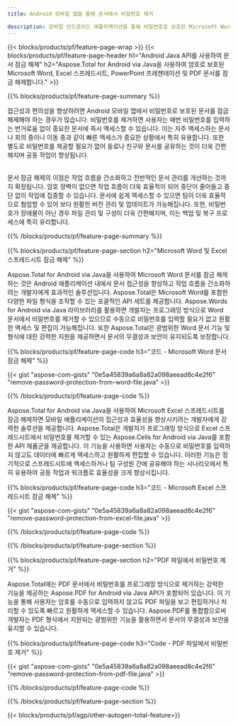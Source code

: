 ```yaml
---
title: Android 모바일 앱을 통해 문서에서 비밀번호 제거

description: 모바일 안드로이드 애플리케이션을 통해 비밀번호로 보호된 Microsoft Word 파일 Excel 스프레드시트 PowerPoint 프레젠테이션 및 PDF 파일을 잠금 해제하세요.
---
```


{{< blocks/products/pf/feature-page-wrap >}}
{{< blocks/products/pf/feature-page-header h1="Android Java API를 사용하여 문서 잠금 해제" h2="Aspose.Total for Android via Java을 사용하여 암호로 보호된 Microsoft Word, Excel 스프레드시트, PowerPoint 프레젠테이션 및 PDF 문서를 잠금 해제합니다." >}}

{{% blocks/products/pf/feature-page-summary %}}

접근성과 편의성을 향상하려면 Android 모바일 앱에서 비밀번호로 보호된 문서를 잠금 해제해야 하는 경우가 많습니다. 비밀번호를 제거하면 사용자는 매번 비밀번호를 입력하는 번거로움 없이 중요한 문서에 즉시 액세스할 수 있습니다. 이는 자주 액세스하는 문서나 회의 중이나 이동 중과 같이 빠른 액세스가 중요한 상황에서 특히 유용합니다. 또한 별도로 비밀번호를 제공할 필요가 없어 동료나 친구와 문서를 공유하는 것이 더욱 간편해지며 공동 작업이 향상됩니다. <br /><br />

문서 잠금 해제의 이점은 작업 흐름을 간소화하고 전반적인 문서 관리를 개선하는 것까지 확장됩니다. 암호 장벽이 없으면 작업 흐름이 더욱 효율적이 되어 중단이 줄어들고 중단 없이 작업에 집중할 수 있습니다. 문서에 쉽게 액세스할 수 있으면 팀이 더욱 효율적으로 협업할 수 있어 보다 원활한 버전 관리 및 업데이트가 가능해집니다. 또한, 비밀번호가 장애물이 아닌 경우 파일 관리 및 구성이 더욱 간편해지며, 이는 백업 및 복구 프로세스에 특히 유리합니다. 

{{% /blocks/products/pf/feature-page-summary  %}}

{{% blocks/products/pf/feature-page-section  h2="Microsoft Word 및 Excel 스프레드시트 잠금 해제" %}}

Aspose.Total for Android via Java을 사용하여 Microsoft Word 문서를 잠금 해제하는 것은 Android 애플리케이션 내에서 문서 접근성을 향상하고 작업 흐름을 간소화하려는 개발자에게 효과적인 솔루션입니다. Aspose.Total은 Microsoft Word를 포함한 다양한 파일 형식을 조작할 수 있는 포괄적인 API 세트를 제공합니다. Aspose.Words for Android via Java 라이브러리를 활용하면 개발자는 프로그래밍 방식으로 Word 문서에서 비밀번호를 제거할 수 있으므로 수동으로 비밀번호를 입력할 필요가 없고 원활한 액세스 및 편집이 가능해집니다. 또한 Aspose.Total은 광범위한 Word 문서 기능 및 형식에 대한 강력한 지원을 제공하면서 문서의 무결성과 보안이 유지되도록 보장합니다.

{{% blocks/products/pf/feature-page-code h3="코드 - Microsoft Word 문서 잠금 해제" %}}

{{< gist "aspose-com-gists" "0e5a45839a6a8a82a098aeead8c4e2f6" "remove-password-protection-from-word-file.java" >}}

{{% /blocks/products/pf/feature-page-code  %}}

Aspose.Total for Android via Java을 사용하여 Microsoft Excel 스프레드시트를 잠금 해제하면 모바일 애플리케이션의 접근성과 효율성을 향상시키려는 개발자에게 강력한 솔루션을 제공합니다. Aspose.Total은 개발자가 프로그래밍 방식으로 Excel 스프레드시트에서 비밀번호를 제거할 수 있는 Aspose.Cells for Android via Java를 포함한 API 제품군을 제공합니다. 이 기능을 사용하면 사용자는 수동으로 비밀번호를 입력하지 않고도 데이터에 빠르게 액세스하고 원활하게 편집할 수 있습니다. 이러한 기능은 정기적으로 스프레드시트에 액세스하거나 팀 구성원 간에 공유해야 하는 시나리오에서 특히 유용하여 공동 작업과 워크플로 효율성을 크게 향상시킵니다. 

{{% blocks/products/pf/feature-page-code h3="코드 - Microsoft Excel 스프레드시트 잠금 해제" %}}

{{< gist "aspose-com-gists" "0e5a45839a6a8a82a098aeead8c4e2f6" "remove-password-protection-from-excel-file.java" >}}

{{% /blocks/products/pf/feature-page-code  %}}

{{% /blocks/products/pf/feature-page-section %}}

{{% blocks/products/pf/feature-page-section  h2="PDF 파일에서 비밀번호 제거" %}}

Aspose.Total에는 PDF 문서에서 비밀번호를 프로그래밍 방식으로 제거하는 강력한 기능을 제공하는 Aspose.PDF for Android via Java API가 포함되어 있습니다. 이 기능을 통해 사용자는 암호를 수동으로 입력하지 않고도 PDF 파일을 보고 편집하거나 처리할 수 있도록 빠르고 원활하게 액세스할 수 있습니다. Aspose.PDF를 통합함으로써 개발자는 PDF 형식에서 지원되는 광범위한 기능을 활용하면서 문서의 무결성과 보안을 유지할 수 있습니다. 

{{% blocks/products/pf/feature-page-code h3="Code - PDF 파일에서 비밀번호 제거" %}}

{{< gist "aspose-com-gists" "0e5a45839a6a8a82a098aeead8c4e2f6" "remove-password-protection-from-pdf-file.java" >}}

{{% /blocks/products/pf/feature-page-code  %}}

{{% /blocks/products/pf/feature-page-section %}}

{{< blocks/products/pf/agp/other-autogen-total-feature>}}